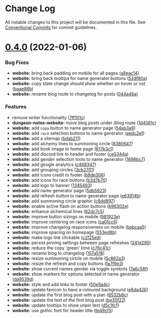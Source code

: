 # Change Log

All notable changes to this project will be documented in this file.
See [Conventional Commits](https://conventionalcommits.org) for commit guidelines.

# [0.4.0](https://github.com/kanej/dungeon-notes/compare/v0.3.3...v0.4.0) (2022-01-06)

### Bug Fixes

- **website:** bring back padding on mobile for all pages ([a8eac14](https://github.com/kanej/dungeon-notes/commit/a8eac1420ba1c1e47a85ea16d027545532b23d76))
- **website:** bring back tooltips for name generator buttons ([52df80a](https://github.com/kanej/dungeon-notes/commit/52df80ae3fce8e68c0c3a4ea515a4cf3ae0f9ae2))
- **website:** copy state change should show whether on hover or not ([baae86b](https://github.com/kanej/dungeon-notes/commit/baae86bd15efe4175d079eeeb4e9b1f885134c7d))
- **website:** rename blog route to changelog for posts ([044a46a](https://github.com/kanej/dungeon-notes/commit/044a46a2f306920c256b671d25d450cc66a42d75))

### Features

- remove writer functionality ([7ff101c](https://github.com/kanej/dungeon-notes/commit/7ff101c5ed519ef03807973feaf890214f5ae3f8))
- **dungeon-notes-website:** move blog posts under /blog route ([1d4581c](https://github.com/kanej/dungeon-notes/commit/1d4581c7f6650283f9d7ce83e4960977234e916c))
- **website:** add `copy` button to name generator page ([54ab3a9](https://github.com/kanej/dungeon-notes/commit/54ab3a96f476de651e4aed2cf3c121683ee9171c))
- **website:** add `race` selection buttons to name generator ([aedc2e1](https://github.com/kanej/dungeon-notes/commit/aedc2e163a59d99035a3a007d46186392b36e507))
- **website:** add a sitemap ([bdab211](https://github.com/kanej/dungeon-notes/commit/bdab21134fdb6fb444837be81afd3769dbd50ff5))
- **website:** add alchemy lines to summoning circle ([8380647](https://github.com/kanej/dungeon-notes/commit/8380647a5884fcd7cfe7baf692f2ee9e34037823))
- **website:** add book image to home page ([617b3c1](https://github.com/kanej/dungeon-notes/commit/617b3c1185b8ee853e577513bd34b1b0ecf5ff4e))
- **website:** add discord link to header and footer ([ce5344a](https://github.com/kanej/dungeon-notes/commit/ce5344af0834f6dadd68b1359851b77f94d81ceb))
- **website:** add gender selection tools to name generator ([1698bc7](https://github.com/kanej/dungeon-notes/commit/1698bc7a2d40c000caee90473fb3b4ec362b6408))
- **website:** add google analytics ([c468347](https://github.com/kanej/dungeon-notes/commit/c468347404a9a969e232566ab67015562d68cbac))
- **website:** add grouping circles ([3cb2701](https://github.com/kanej/dungeon-notes/commit/3cb2701963d2c4f55d2ad9675da8913c5a5cb53b))
- **website:** add icons credit to footer ([b8de306](https://github.com/kanej/dungeon-notes/commit/b8de3063e1005d30e41dcef2748221bdfb5778e6))
- **website:** add icons for race buttons ([b3d7b70](https://github.com/kanej/dungeon-notes/commit/b3d7b70e08cadc99f3f82f2da326048d1d76ab3e))
- **website:** add logo to banner ([1345493](https://github.com/kanej/dungeon-notes/commit/1345493ecf17481359ed8e8a9b525233e2d96791))
- **website:** add name generator page ([5db5623](https://github.com/kanej/dungeon-notes/commit/5db56233a8922003b90677e1cdb09262ab437669))
- **website:** add refresh button to name generator page ([e63914b](https://github.com/kanej/dungeon-notes/commit/e63914b7dffe1c858ca00fab512a514d64e6dc00))
- **website:** add summoning circle graphic ([c8dd897](https://github.com/kanej/dungeon-notes/commit/c8dd897d134796dcf27dbcf024337c9b7485e6d6))
- **website:** enable active flash on action buttons ([b96302e](https://github.com/kanej/dungeon-notes/commit/b96302e6c837d5ce997cff9203c644430f695a66))
- **website:** enhance alchemical lines ([82dc7c5](https://github.com/kanej/dungeon-notes/commit/82dc7c5d7f395decca83a844352cb83c85f57bed))
- **website:** improve button sizings on mobile ([981923e](https://github.com/kanej/dungeon-notes/commit/981923ea5715d31879aa9903e60213519864d0e0))
- **website:** improve centering on race icons ([ca0fcc6](https://github.com/kanej/dungeon-notes/commit/ca0fcc6e2d5c676f4f125a4061a14092cbce6f6c))
- **website:** improve changelog responsiveness on mobile ([bebcaa5](https://github.com/kanej/dungeon-notes/commit/bebcaa5eac0461f426aeb54cc555c657c47e7b51))
- **website:** improve spacing on homepage ([553ed8b](https://github.com/kanej/dungeon-notes/commit/553ed8b9e81b5d0aeb156f83d50b681e7848de73))
- **website:** make logo link clickable ([c2f25ed](https://github.com/kanej/dungeon-notes/commit/c2f25ed0d69e982a018a332e16788cf5f77a75e0))
- **website:** persist pinning settings between page refreshes ([241d295](https://github.com/kanej/dungeon-notes/commit/241d295582f7624edbed03c6299ac27182772e80))
- **website:** reduce the copy 'green' time ([c76c41c](https://github.com/kanej/dungeon-notes/commit/c76c41c90cb1c4ed5c480fdbf2a22e9b60befc24))
- **website:** rename blog to changelog ([157a518](https://github.com/kanej/dungeon-notes/commit/157a5180b9ea2bdf3368d2f36dfc78729bbd0fd9))
- **website:** resize summoning cirlcle on mobile ([5c862a3](https://github.com/kanej/dungeon-notes/commit/5c862a3e377cf9ace761df7ff0ae03e84330546a))
- **website:** resize the refresh and copy buttons ([fa7f9e3](https://github.com/kanej/dungeon-notes/commit/fa7f9e38c6027a2abf86c4f19f86006d97d04441))
- **website:** show current names gender via toggle symbols ([7a6c58f](https://github.com/kanej/dungeon-notes/commit/7a6c58fd221650404f08679e4d82bd69bdc37345))
- **website:** show markers for options selected in name generator ([da9539d](https://github.com/kanej/dungeon-notes/commit/da9539d611b255f0f84c1e5164d0caa3a285f73b))
- **website:** style and add links to footer ([50e9a4c](https://github.com/kanej/dungeon-notes/commit/50e9a4c48e585b9741d77d33c28d5aaffa6d3963))
- **website:** update favicon to have a coloured background ([e6da426](https://github.com/kanej/dungeon-notes/commit/e6da42685b21956d67ed9e2505da6507ddb64126))
- **website:** update the first blog post with a plan ([6532b8c](https://github.com/kanej/dungeon-notes/commit/6532b8c81904561e5b098ad6d63b9f0e04a90343))
- **website:** update the text of the first blog post ([be35f22](https://github.com/kanej/dungeon-notes/commit/be35f229e6130cfc39de15380ab55b55fb84b9b6))
- **website:** update tooltips to show unpin text ([d5c1fc1](https://github.com/kanej/dungeon-notes/commit/d5c1fc1eb4c5ff1481a96f83c5e80a6dd1f3ae32))
- **website:** use gothic font for header title ([fe49cf5](https://github.com/kanej/dungeon-notes/commit/fe49cf5976be06e47389dc332c2c83a8bccd2313))
